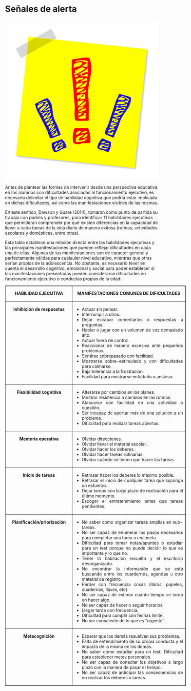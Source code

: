 # Señales de alerta


![exclamaciones. Imagen tomada de Pixabay](img/exclamation-point-1421014_640.png)

Antes de plantear las formas de intervenir desde una perspectiva educativa en los alumnos con dificultades asociadas al funcionamiento ejecutivo, es necesario delimitar el tipo de habilidad cognitiva que podría estar implicada en dichas dificultades, así como las manifestaciones visibles de las mismas.

En este sentido, Dawson y Guare (2014), tomaron como punto de partida su trabajo con padres y profesores, para identificar 11 habilidades ejecutivas que permitieran comprender por qué existen diferencias en la capacidad de llevar a cabo tareas de la vida diaria de manera exitosa (rutinas, actividades escolares y domésticas, entre otras).

Esta tabla establece una relación directa entre las habilidades ejecutivas y las principales manifestaciones que pueden reflejar dificultades en cada una de ellas. Algunas de las manifestaciones son de carácter general y perfectamente válidas para cualquier nivel educativo, mientras que otras serían propias de la adolescencia. No obstante, es necesario tener en cuenta el desarrollo cognitivo, emocional y social para poder establecer si las manifestaciones presentadas pueden considerarse dificultades en funcionamiento ejecutivo o conductas propias de la edad.  
  
<table style="width: 593px;" border="1" cellspacing="0" cellpadding="0">
<tbody>
<tr>
<td width="208" valign="top">
<p align="center"></p>
<p align="center"><b>HABILIDAD EJECUTIVA</b></p>
</td>
<td width="385" valign="top">
<p align="center"></p>
<p align="center"><b>MANIFESTACIONES COMUNES DE DIFICULTADES</b><a name="_msoanchor_1" id="_anchor_1" language="JavaScript" href="file:///C:/Users/citheirs/Desktop/Documentos/Proyecto%20INTEF%20-%20Dificultades%20de%20Aprendizaje/M%C3%B3dulo%201%20-%2016.docx#_msocom_1"></a></p>
<p align="center"></p>
</td>
</tr>
<tr>
<td width="208" valign="top">
<p align="center"><b>Inhibición de respuestas</b></p>
</td>
<td width="385" valign="top" style="text-align: justify;">
<ul type="disc">
<li>Actuar sin pensar.</li>
<li>Interrumpir a otros.</li>
<li>Dejar escapar comentarios o respuestas a preguntas.</li>
<li>Hablar o jugar con un volumen de voz demasiado alto.</li>
<li>Actuar fuera de control.</li>
<li>Reaccionar de manera excesiva ante pequeños problemas.</li>
<li>Sentirse sobrepasado con facilidad.</li>
<li>Mostrarse sobre-estimulado y con dificultades para calmarse.</li>
<li>Baja tolerancia a la frustración.</li>
<li>Facilidad para mostrarse enfadado o ansioso.</li>
</ul>
</td>
</tr>
<tr>
<td width="208" valign="top">
<p align="center"><b>Flexibilidad cognitiva</b></p>
</td>
<td width="385" valign="top" style="text-align: justify;">
<ul type="disc">
<li>Alterarse por cambios en los planes.</li>
<li>Mostrar resistencia a cambios en las rutinas.</li>
<li>Atascarse con facilidad en una actividad o cuestión.</li>
<li>Ser incapaz de aportar más de una solución a un problema.</li>
<li>Dificultad para realizar tareas abiertas.</li>
</ul>
</td>
</tr>
<tr>
<td width="208" valign="top">
<p align="center"><b>Memoria operativa</b></p>
</td>
<td width="385" valign="top" style="text-align: justify;">
<ul type="disc">
<li>Olvidar direcciones.</li>
<li>Olvidar llevar el material escolar.</li>
<li>Olvidar hacer los deberes.</li>
<li>Olvidar hacer tareas rutinarias.</li>
<li>Olvidar cuándo se tienen&nbsp;que hacer las tareas.</li>
</ul>
</td>
</tr>
<tr>
<td width="208" valign="top">
<p align="center"><b>Inicio de tareas</b></p>
</td>
<td width="385" valign="top" style="text-align: justify;">
<ul type="disc">
<li>Retrasar hacer los deberes lo máximo posible.</li>
<li>Retrasar el inicio de cualquier tarea que suponga un esfuerzo.</li>
<li>Dejar tareas con largo plazo de realización para el último momento.</li>
<li>Escoger el entretenimiento antes que tareas pendientes.</li>
</ul>
</td>
</tr>
<tr>
<td width="208" valign="top">
<p align="center"><b>Planificación/priorización </b></p>
</td>
<td width="385" valign="top" style="text-align: justify;">
<ul type="disc">
<li>No saber cómo organizar tareas amplias en sub-tareas.</li>
<li>No ser capaz de enumerar los pasos necesarios para completar una tarea o una meta.</li>
<li>Dificultad para tomar notas/apuntes o estudiar para un test porque no puede decidir lo que es importante y lo que no.</li>
<li>Tener la habitación revuelta y el escritorio desorganizado.</li>
<li>No encontrar la información que se está buscando entre los cuardernos, agendas u otro material de registro.</li>
<li>Perder con frecuencia cosas (libros, papeles, cuadernos, llaves, etc).</li>
<li>No ser capaz de estimar cuánto tiempo se tarda en hacer algo.</li>
<li>No ser capaz de hacer o seguir horarios.</li>
<li>Llegar tarde con frecuencia.</li>
<li>Dificultad para cumplir con fechas límite.</li>
<li>No ser consciente de lo que es “urgente”.</li>
</ul>
</td>
</tr>
<tr>
<td width="208" valign="top">
<p align="center"><b>Metacognición</b></p>
</td>
<td width="385" valign="top" style="text-align: justify;">
<ul type="disc">
<li>Esperar que los demás resuelvan sus problemas.</li>
<li>Falta de entendimiento de su propia conducta y el impacto de la misma en los demás.</li>
<li>No saber cómo estudiar para un test. Dificultad para establecer metas personales.</li>
<li>No ser capaz de conectar los objetivos a largo plazo con la manera de pasar el tiempo.</li>
<li>No ser capaz de anticipar las consecuencias de no realizar los deberes o tareas.</li>
</ul>
</td>
</tr>
</tbody>
</table>
